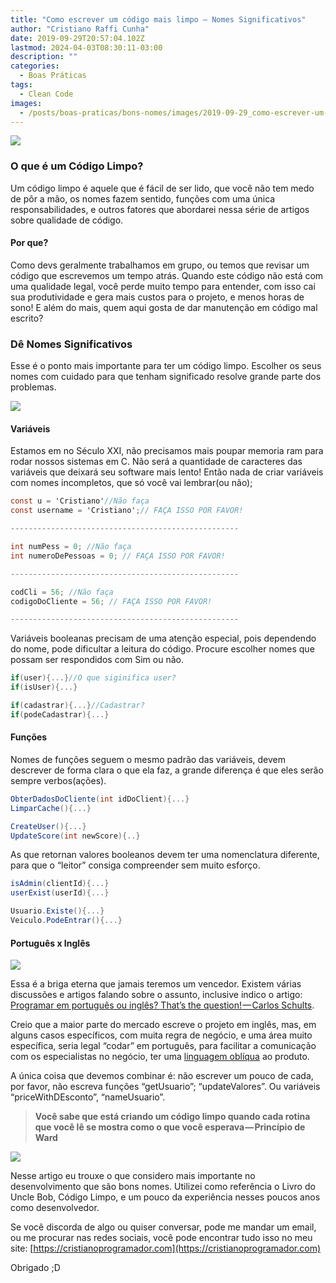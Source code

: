 ```yaml
---
title: "Como escrever um código mais limpo — Nomes Significativos"
author: "Cristiano Raffi Cunha"
date: 2019-09-29T20:57:04.102Z
lastmod: 2024-04-03T08:30:11-03:00
description: ""
categories:
  - Boas Práticas
tags:
  - Clean Code
images:
  - /posts/boas-praticas/bons-nomes/images/2019-09-29_como-escrever-um-código-mais-limponomes-significativos_0.png
---
```


![](./images/2019-09-29_como-escrever-um-código-mais-limponomes-significativos_0.png#center)

### O que é um Código Limpo?

Um código limpo é aquele que é fácil de ser lido, que você não tem medo de pôr a mão, os nomes fazem sentido, funções com uma única responsabilidades, e outros fatores que abordarei nessa série de artigos sobre qualidade de código.

#### Por que?

Como devs geralmente trabalhamos em grupo, ou temos que revisar um código que escrevemos um tempo atrás.
Quando este código não está com uma qualidade legal, você perde muito tempo para entender, com isso cai sua produtividade e gera mais custos para o projeto, e menos horas de sono!
E além do mais, quem aqui gosta de dar manutenção em código mal escrito?

### Dê Nomes Significativos

Esse é o ponto mais importante para ter um código limpo. Escolher os seus nomes com cuidado para que tenham significado resolve grande parte dos problemas.

![](./images/2019-09-29_como-escrever-um-código-mais-limponomes-significativos_1.jpeg#center)

#### Variáveis

Estamos em no Século XXI, não precisamos mais poupar memoria ram para rodar nossos sistemas em C. Não será a quantidade de caracteres das variáveis que deixará seu software mais lento!
Então nada de criar variáveis com nomes incompletos, que só você vai lembrar(ou não);

```csharp
const u = 'Cristiano'//Não faça
const username = 'Cristiano';// FAÇA ISSO POR FAVOR!

---------------------------------------------------

int numPess = 0; //Não faça
int numeroDePessoas = 0; // FAÇA ISSO POR FAVOR!

---------------------------------------------------

codCli = 56; //Não faça
codigoDoCliente = 56; // FAÇA ISSO POR FAVOR!

---------------------------------------------------
```

Variáveis booleanas precisam de uma atenção especial, pois dependendo do nome, pode dificultar a leitura do código. Procure escolher nomes que possam ser respondidos com Sim ou não.

```csharp
if(user){...}//O que siginifica user?
if(isUser){...}

if(cadastrar){...}//Cadastrar? 
if(podeCadastrar){...}
```

#### Funções

Nomes de funções seguem o mesmo padrão das variáveis, devem descrever de forma clara o que ela faz, a grande diferença é que eles serão sempre verbos(ações).

```csharp
ObterDadosDoCliente(int idDoClient){...}
LimparCache(){...}

CreateUser(){...}
UpdateScore(int newScore){..}
```

As que retornan valores booleanos devem ter uma nomenclatura diferente, para que o “leitor” consiga compreender sem muito esforço.

```csharp
isAdmin(clientId){...}
userExist(userId){...}

Usuario.Existe(){...}
Veiculo.PodeEntrar(){...}
```

#### Português x Inglês

![](./images/2019-09-29_como-escrever-um-código-mais-limponomes-significativos_2.jpeg#center)

Essa é a briga eterna que jamais teremos um vencedor. Existem várias discussões e artigos falando sobre o assunto, inclusive indico o artigo: [Programar em português ou inglês? That’s the question! — Carlos Schults](http://carlosschults.net/pt/programar-portugues-ou-ingles/).

Creio que a maior parte do mercado escreve o projeto em inglês, mas, em alguns casos específicos, com muita regra de negócio, e uma área muito específica, seria legal “codar” em português, para facilitar a comunicação com os especialistas no negócio, ter uma [linguagem oblíqua](https://medium.com/@vsveras/domain-driven-design-linguagem-ub%C3%ADqua-9a7d2b3a0f74) ao produto.

A única coisa que devemos combinar é: não escrever um pouco de cada, por favor, não escreva funções “getUsuario”; “updateValores”. Ou variáveis “priceWithDEsconto”, “nameUsuario”.

> **Você sabe que está criando um código limpo quando cada rotina que você lê se mostra como o que você esperava — Princípio de Ward**

![](./images/2019-09-29_como-escrever-um-código-mais-limponomes-significativos_3.png#center)

Nesse artigo eu trouxe o que considero mais importante no desenvolvimento que são bons nomes. Utilizei como referência o Livro do Uncle Bob, Código Limpo, e um pouco da experiência nesses poucos anos como desenvolvedor.

Se você discorda de algo ou quiser conversar, pode me mandar um email, ou me procurar nas redes sociais, você pode encontrar tudo isso no meu site: [https://cristianoprogramador.com](https://cristianoprogramador.com)

Obrigado ;D
